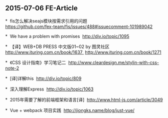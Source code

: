##  2015-07-06 FE-Article

*  fis怎么解决seajs模块按需求引用的问题   
https://github.com/fex-team/fis/issues/488#issuecomment-101989042

*  We have a problem with promises  
http://div.io/topic/1095

*  【译】WEB+DB PRESS 中文版01~02 by 图灵社区   
http://www.ituring.com.cn/book/1637  
http://www.ituring.com.cn/book/1271

*  《CSS 设计指南》学习笔记二  
http://www.cleardesign.me/stylin-with-css-note-2

*  [译]详解this  
http://div.io/topic/809

*  深入理解Express  
http://div.io/topic/1063

*  2015年需要了解的前端框架和语言[译]  
http://www.html-js.com/article/3049

*  Vue + webpack 项目实践  
http://jiongks.name/blog/just-vue/
